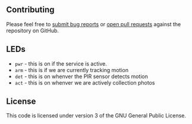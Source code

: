 ## Contributing

Please feel free to [submit bug reports][bugs] or [open pull
requests][prs] against the repository on GitHub.

[bugs]: https://github.com/larsks/kcam/issues
[prs]: https://github.com/larsks/kcam/pulls

## LEDs

- `pwr` - this is on if the service is active.
- `arm` - this is if we are currently tracking motion
- `det` - this is on whenver the PIR sensor detects motion
- `act` - this is on whenver we are actively collection photos

## License

This code is licensed under version 3 of the GNU General Public
License.
